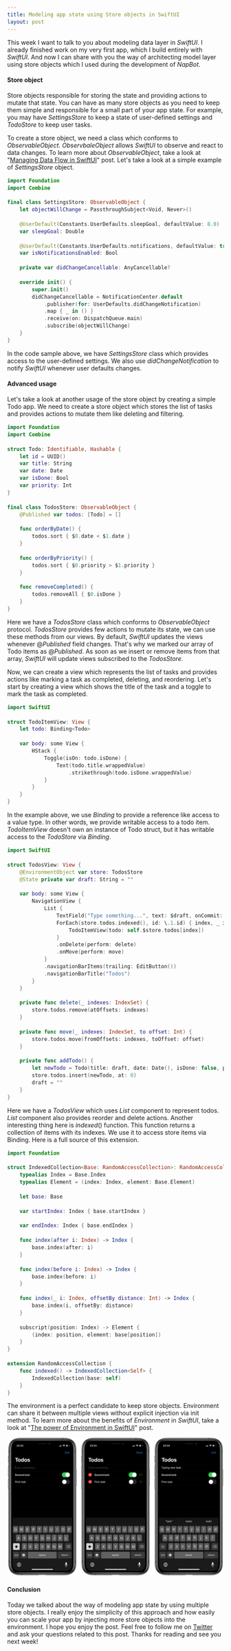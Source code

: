 ```yaml
---
title: Modeling app state using Store objects in SwiftUI
layout: post
---
```


This week I want to talk to you about modeling data layer in *SwiftUI*. I already finished work on my very first app, which I build entirely with *SwiftUI*. And now I can share with you the way of architecting model layer using store objects which I used during the development of *NapBot*.

#### Store object
Store objects responsible for storing the state and providing actions to mutate that state. You can have as many store objects as you need to keep them simple and responsible for a small part of your app state. For example, you may have *SettingsStore* to keep a state of user-defined settings and *TodoStore* to keep user tasks. 

To create a store object, we need a class which conforms to *ObservableObject*. *ObservbaleObject* allows *SwiftUI* to observe and react to data changes. To learn more about *ObservableObject*, take a look at "[Managing Data Flow in SwiftUI](/2019/07/03/managing-data-flow-in-swiftui/)" post. Let's take a look at a simple example of *SettingsStore* object.

```swift
import Foundation
import Combine

final class SettingsStore: ObservableObject {
    let objectWillChange = PassthroughSubject<Void, Never>()

    @UserDefault(Constants.UserDefaults.sleepGoal, defaultValue: 8.0)
    var sleepGoal: Double

    @UserDefault(Constants.UserDefaults.notifications, defaultValue: true)
    var isNotificationsEnabled: Bool

    private var didChangeCancellable: AnyCancellable?

    override init() {
        super.init()
        didChangeCancellable = NotificationCenter.default
            .publisher(for: UserDefaults.didChangeNotification)
            .map { _ in () }
            .receive(on: DispatchQueue.main)
            .subscribe(objectWillChange)
    }
}
```

In the code sample above, we have *SettingsStore* class which provides access to the user-defined settings. We also use *didChangeNotification* to notify *SwiftUI* whenever user defaults changes.

#### Advanced usage 
Let's take a look at another usage of the store object by creating a simple Todo app. We need to create a store object which stores the list of tasks and provides actions to mutate them like deleting and filtering.

```swift
import Foundation
import Combine

struct Todo: Identifiable, Hashable {
    let id = UUID()
    var title: String
    var date: Date
    var isDone: Bool
    var priority: Int
}

final class TodosStore: ObservableObject {
    @Published var todos: [Todo] = []

    func orderByDate() {
        todos.sort { $0.date < $1.date }
    }

    func orderByPriority() {
        todos.sort { $0.priority > $1.priority }
    }

    func removeCompleted() {
        todos.removeAll { $0.isDone }
    }
}
```

Here we have a *TodosStore* class which conforms to *ObservableObject* protocol. *TodosStore* provides few actions to mutate its state, we can use these methods from our views. By default, *SwiftUI* updates the views whenever @*Published* field changes. That's why we marked our array of Todo items as @*Published*. As soon as we insert or remove items from that array, *SwiftUI* will update views subscribed to the *TodosStore*.

Now, we can create a view which represents the list of tasks and provides actions like marking a task as completed, deleting, and reordering. Let's start by creating a view which shows the title of the task and a toggle to mark the task as completed.

```swift
import SwiftUI

struct TodoItemView: View {
    let todo: Binding<Todo>

    var body: some View {
        HStack {
            Toggle(isOn: todo.isDone) {
                Text(todo.title.wrappedValue)
                    .strikethrough(todo.isDone.wrappedValue)
            }
        }
    }
}
```

In the example above, we use *Binding* to provide a reference like access to a value type. In other words, we provide writable access to a todo item. *TodoItemView* doesn't own an instance of Todo struct, but it has writable access to the *TodoStore* via *Binding*.

```swift
import SwiftUI

struct TodosView: View {
    @EnvironmentObject var store: TodosStore
    @State private var draft: String = ""

    var body: some View {
        NavigationView {
            List {
                TextField("Type something...", text: $draft, onCommit: addTodo)
                ForEach(store.todos.indexed(), id: \.1.id) { index, _ in
                    TodoItemView(todo: self.$store.todos[index])
                }
                .onDelete(perform: delete)
                .onMove(perform: move)
            }
            .navigationBarItems(trailing: EditButton())
            .navigationBarTitle("Todos")
        }
    }

    private func delete(_ indexes: IndexSet) {
        store.todos.remove(atOffsets: indexes)
    }

    private func move(_ indexes: IndexSet, to offset: Int) {
        store.todos.move(fromOffsets: indexes, toOffset: offset)
    }

    private func addTodo() {
        let newTodo = Todo(title: draft, date: Date(), isDone: false, priority: 0)
        store.todos.insert(newTodo, at: 0)
        draft = ""
    }
}
```

Here we have a *TodosView* which uses *List* component to represent todos. *List* component also provides reorder and delete actions. Another interesting thing here is *indexed*() function. This function returns a collection of items with its indexes. We use it to access store items via Binding. Here is a full source of this extension.

```swift
import Foundation

struct IndexedCollection<Base: RandomAccessCollection>: RandomAccessCollection {
    typealias Index = Base.Index
    typealias Element = (index: Index, element: Base.Element)

    let base: Base

    var startIndex: Index { base.startIndex }

    var endIndex: Index { base.endIndex }

    func index(after i: Index) -> Index {
        base.index(after: i)
    }

    func index(before i: Index) -> Index {
        base.index(before: i)
    }

    func index(_ i: Index, offsetBy distance: Int) -> Index {
        base.index(i, offsetBy: distance)
    }

    subscript(position: Index) -> Element {
        (index: position, element: base[position])
    }
}

extension RandomAccessCollection {
    func indexed() -> IndexedCollection<Self> {
        IndexedCollection(base: self)
    }
}
```

The environment is a perfect candidate to keep store objects. Environment can share it between multiple views without explicit injection via init method. To learn more about the benefits of *Environment* in *SwiftUI*, take a look at "[The power of Environment in SwiftUI](/2019/08/21/the-power-of-environment-in-swiftui/)" post.

![todos-screenshots](/public/todo.jpeg)

#### Conclusion
Today we talked about the way of modeling app state by using multiple store objects. I really enjoy the simplicity of this approach and how easily you can scale your app by injecting more store objects into the environment. I hope you enjoy the post. Feel free to follow me on [Twitter](https://twitter.com/mecid) and ask your questions related to this post. Thanks for reading and see you next week! 